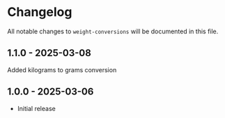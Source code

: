 # Changelog

All notable changes to `weight-conversions` will be documented in this file.

## 1.1.0 - 2025-03-08

Added kilograms to grams conversion

## 1.0.0 - 2025-03-06

- Initial release
